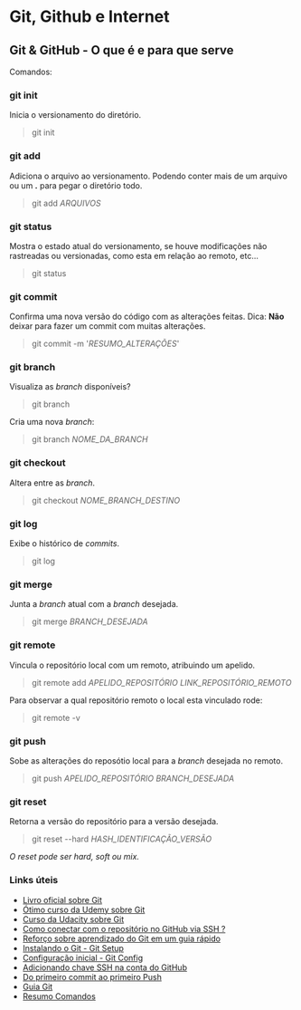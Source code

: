 # Git, Github e Internet

## Git & GitHub - O que é e para que serve

Comandos:

### git init

Inicia o versionamento do diretório.

> git init

### git add

Adiciona o arquivo ao versionamento. Podendo conter mais de um arquivo ou um **.** para pegar o diretório todo.

> git add *ARQUIVOS*

### git status

Mostra o estado atual do versionamento, se houve modificações não rastreadas ou versionadas, como esta em relação ao remoto, etc...

> git status

### git commit

Confirma uma nova versão do código com as alterações feitas. Dica: **Não** deixar para fazer um commit com muitas alterações.

> git commit -m '*RESUMO_ALTERAÇÕES*'

### git branch

Visualiza as *branch* disponíveis?

> git branch

Cria uma nova *branch*:

> git branch *NOME_DA_BRANCH*

### git checkout

Altera entre as *branch*.

> git checkout *NOME_BRANCH_DESTINO*

### git log

Exibe o histórico de *commits*.

> git log

### git merge

Junta a *branch* atual com a *branch* desejada.

> git merge *BRANCH_DESEJADA*

### git remote

Vincula o repositório local com um remoto, atribuindo um apelido.

> git remote add *APELIDO_REPOSITÓRIO* *LINK_REPOSITÓRIO_REMOTO*

Para observar a qual repositório remoto o local esta vinculado rode:

> git remote -v

### git push

Sobe as alterações do reposótio local para a *branch* desejada no remoto.

> git push *APELIDO_REPOSITÓRIO* *BRANCH_DESEJADA*

### git reset

Retorna a versão do repositório para a versão desejada.

> git reset --hard *HASH_IDENTIFICAÇÃO_VERSÃO*

*O reset pode ser hard, soft ou mix.* 

### Links úteis

- [Livro oficial sobre Git](https://git-scm.com/book/pt-br/v2)
- [Ótimo curso da Udemy sobre Git](https://www.udemy.com/course/git-e-github-para-iniciantes)
- [Curso da Udacity sobre Git](https://www.udacity.com/course/version-control-with-git--ud123)
- [Como conectar com o repositório no GitHub via SSH ?](https://help.github.com/en/articles/connecting-to-github-with-ssh)
- [Reforço sobre aprendizado do Git em um guia rápido](https://www.freecodecamp.org/news/learn-the-basics-of-git-in-under-10-minutes-da548267cc91/)
- [Instalando o Git - Git Setup](https://git-scm.com/book/pt-br/v2/Come%C3%A7ando-Instalando-o-Git)
- [Configuração inicial - Git Config](https://git-scm.com/book/pt-br/v2/Come%C3%A7ando-Configura%C3%A7%C3%A3o-Inicial-do-Git)
- [Adicionando chave SSH na conta do GitHub](https://medium.com/@rgdev/como-adicionar-uma-chave-ssh-na-sua-conta-do-github-linux-e0f19bbc4265)
- [Do primeiro commit ao primeiro Push](http://www.devfuria.com.br/git/tutorial-iniciando-git/)
- [Guia Git](https://rogerdudler.github.io/git-guide/index.pt_BR.html)
- [Resumo Comandos](https://gist.github.com/leocomelli/2545add34e4fec21ec16)

